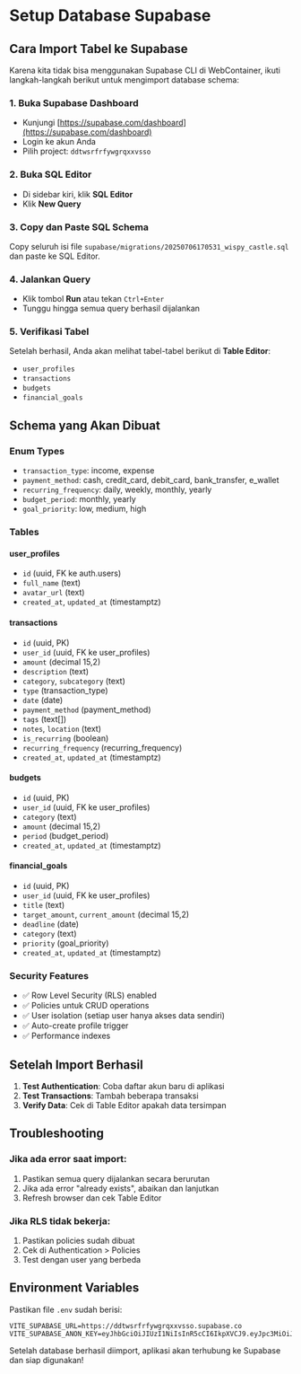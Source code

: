 # Setup Database Supabase

## Cara Import Tabel ke Supabase

Karena kita tidak bisa menggunakan Supabase CLI di WebContainer, ikuti langkah-langkah berikut untuk mengimport database schema:

### 1. Buka Supabase Dashboard
- Kunjungi [https://supabase.com/dashboard](https://supabase.com/dashboard)
- Login ke akun Anda
- Pilih project: `ddtwsrfrfywgrqxxvsso`

### 2. Buka SQL Editor
- Di sidebar kiri, klik **SQL Editor**
- Klik **New Query**

### 3. Copy dan Paste SQL Schema
Copy seluruh isi file `supabase/migrations/20250706170531_wispy_castle.sql` dan paste ke SQL Editor.

### 4. Jalankan Query
- Klik tombol **Run** atau tekan `Ctrl+Enter`
- Tunggu hingga semua query berhasil dijalankan

### 5. Verifikasi Tabel
Setelah berhasil, Anda akan melihat tabel-tabel berikut di **Table Editor**:
- `user_profiles`
- `transactions` 
- `budgets`
- `financial_goals`

## Schema yang Akan Dibuat

### Enum Types
- `transaction_type`: income, expense
- `payment_method`: cash, credit_card, debit_card, bank_transfer, e_wallet
- `recurring_frequency`: daily, weekly, monthly, yearly
- `budget_period`: monthly, yearly
- `goal_priority`: low, medium, high

### Tables

#### user_profiles
- `id` (uuid, FK ke auth.users)
- `full_name` (text)
- `avatar_url` (text)
- `created_at`, `updated_at` (timestamptz)

#### transactions
- `id` (uuid, PK)
- `user_id` (uuid, FK ke user_profiles)
- `amount` (decimal 15,2)
- `description` (text)
- `category`, `subcategory` (text)
- `type` (transaction_type)
- `date` (date)
- `payment_method` (payment_method)
- `tags` (text[])
- `notes`, `location` (text)
- `is_recurring` (boolean)
- `recurring_frequency` (recurring_frequency)
- `created_at`, `updated_at` (timestamptz)

#### budgets
- `id` (uuid, PK)
- `user_id` (uuid, FK ke user_profiles)
- `category` (text)
- `amount` (decimal 15,2)
- `period` (budget_period)
- `created_at`, `updated_at` (timestamptz)

#### financial_goals
- `id` (uuid, PK)
- `user_id` (uuid, FK ke user_profiles)
- `title` (text)
- `target_amount`, `current_amount` (decimal 15,2)
- `deadline` (date)
- `category` (text)
- `priority` (goal_priority)
- `created_at`, `updated_at` (timestamptz)

### Security Features
- ✅ Row Level Security (RLS) enabled
- ✅ Policies untuk CRUD operations
- ✅ User isolation (setiap user hanya akses data sendiri)
- ✅ Auto-create profile trigger
- ✅ Performance indexes

## Setelah Import Berhasil

1. **Test Authentication**: Coba daftar akun baru di aplikasi
2. **Test Transactions**: Tambah beberapa transaksi
3. **Verify Data**: Cek di Table Editor apakah data tersimpan

## Troubleshooting

### Jika ada error saat import:
1. Pastikan semua query dijalankan secara berurutan
2. Jika ada error "already exists", abaikan dan lanjutkan
3. Refresh browser dan cek Table Editor

### Jika RLS tidak bekerja:
1. Pastikan policies sudah dibuat
2. Cek di Authentication > Policies
3. Test dengan user yang berbeda

## Environment Variables
Pastikan file `.env` sudah berisi:
```
VITE_SUPABASE_URL=https://ddtwsrfrfywgrqxxvsso.supabase.co
VITE_SUPABASE_ANON_KEY=eyJhbGciOiJIUzI1NiIsInR5cCI6IkpXVCJ9.eyJpc3MiOiJzdXBhYmFzZSIsInJlZiI6ImRkdHdzcmZyZnl3Z3JxeHh2c3NvIiwicm9sZSI6ImFub24iLCJpYXQiOjE3NTE4MjExNjYsImV4cCI6MjA2NzM5NzE2Nn0.BUixetXNsej6oDI93tp388xk_S2l2DhfFgEjpYgq2VE
```

Setelah database berhasil diimport, aplikasi akan terhubung ke Supabase dan siap digunakan!